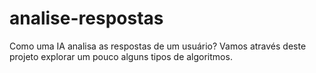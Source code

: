 # analise-respostas
Como uma IA analisa as respostas de um usuário? Vamos através deste projeto explorar um pouco alguns tipos de algoritmos.
